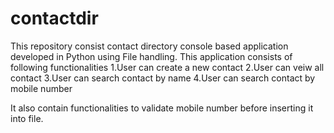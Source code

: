 # contactdir
This repository consist contact directory console based application developed in Python using File handling.
This application consists of following functionalities
1.User can create a new contact
2.User can veiw all contact
3.User can search contact by name
4.User can search contact by mobile number

It also contain functionalities to validate mobile number before inserting it into file.
